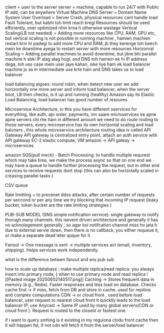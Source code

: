 client = user to the server
server = machine, capable to run 24/7 with Public IP add, can be anywhere
Virtual Machine
DNS Server = Domain Name System
User Overload = Server Crash, physical resources cant handle load
Fault Tolerant, but kabhi toh limit reach kregi 
Resources should be used efficiently, over optimized nhin krna h otherwise wastage
Vertical Scaling(LB not needed) = Adding more resources like CPU, RAM, GPU etc, but vertical scaling is not possible in running machine , hamien machien restart krni hi padegi to add more CPU and RAM, jb they kerenge toh beech mein ke downtime ayega to restart server with more resources 
Horizonral Scaling = Adding parallel machines to avoid downtime, but jitne bhi parallel machine h sbki IP alag alag hogi, and DNS toh hamein ek hi IP address dega, toh uss case mein user jaye kahan, iske liye ham ek load balancer machine jo as in intermediate use krte hain and DNS takes us to load balancer

load balancing algoes: round robin, 
when detect new user we add horizontally one more server and inform load balancer, when the server boot, LB then checks, is it up and running (healthy) 
Amazon say its Elastic Load Balancing, load balancer has good number of resoures


Microservice Architecture, in this you have different sservices for everything, like auth, api  order, payments, inn saare microservices ke apne apne servers chl rhe hain in different amount
we need to do route routing to those servers, every microservice has its own horizontal scaling and load balcners , this whole microservice architecture routing idea is called API Gateway
API gateway is centralized entry point, attach an auth service with API gateway 
EC-2 elastic compute, VM
amazon -> API gateay -> microservices 

amazon SQS(pull mech) - Batch Processing: to handle multiple requrest which may take time, we make the process async so that on one end we may have a queue to handle further processing the request, but in other end services to receive requests dont stop (this can also be horizntally scaled in creasing parallel tasks )

CSV queue
	
Rate limitting = to precenet ddos attacks, after certain number of requests per seccond or per any time we try blocking that incoming IP request (leaky bucket, token bucket are the rate limiting strategies )

PUB-SUB MODEL (SNS simple notification service): single gateway to notify thorugh many channels. this isevent driven architecture and generally it has no acknolegement generally , so agar koi notifcation channel miss ho jata h due to external servie down, then there is no callback, you either requeue it, or make a separate dead leter quque for it 

Fanout → One message is sent → multiple services act (email, inventory, shipping). Helps services work independently.

what is the difference betwen fanout and sns pub sub 

how to scale up database : make multiple replica(read replica: you always insert into primary node, ) when to use primary node and read replica 
![[Pasted image 20250602140517.png]]
 Caching → Stores frequent data in memory (e.g., Redis). Faster responses and less load on database. Checks cache first → if miss, fetch from DB and store in cache. used for repitive and complex computations 
 CDN → or cloud front , used before load balancer, user request to nearest cloud front it quicklly leads to the load balancer IP, use Anycast → Same IP used by many global servers(CDN or cloud front ). Request is routed to the closest or fastest one.


if i want to query smhing  is it existing in my reguiona clodu front cache then it will happen fat, if not cdn will fetch it from the server/load balancer 
